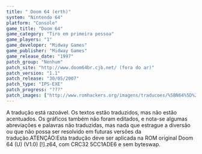 ```yaml
---
title: " Doom 64 (erth)"
system: "Nintendo 64"
platform: "Console"
game_title: "Doom 64"
game_category: "Tiro em primeira pessoa"
game_players: "1"
game_developer: "Midway Games"
game_publisher: "Midway Games"
game_release_date: "1997"
patch_group: "Nenhum"
patch_site: "http://www.doom64br.cjb.net/ (fora do ar)"
patch_version: "1.1"
patch_release: "30/05/2007"
patch_type: "IPS-EXE"
patch_progress: "???"
patch_images: ["http://www.romhackers.org/imagens/traducoes/%5BN64%5D%20Doom%2064%20-%20erth%20-%201.jpg","http://www.romhackers.org/imagens/traducoes/%5BN64%5D%20Doom%2064%20-%20erth%20-%202.jpg","http://www.romhackers.org/imagens/traducoes/%5BN64%5D%20Doom%2064%20-%20erth%20-%203.jpg"]
---
```

A tradução está razoável. Os textos estão traduzidos, mas não estão acentuados. Os gráficos também não foram editados, e nota-se algumas abreviações e palavras não traduzidas, mas nada que estrague a diversão ou que não possa ser resolvido em futuras versões da tradução.ATENÇÃO:Esta tradução deve ser aplicada na ROM original Doom 64 (U) (V1.0) [!].z64, com CRC32 5CC1ADE6 e sem byteswap.